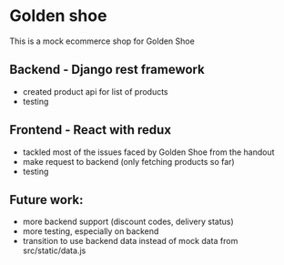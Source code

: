 # Golden shoe
This is a mock ecommerce shop for Golden Shoe

## Backend - Django rest framework
* created product api for list of products
* testing

## Frontend - React with redux
* tackled most of the issues faced by Golden Shoe from the handout
* make request to backend (only fetching products so far)
* testing

## Future work:
* more backend support (discount codes, delivery status)
* more testing, especially on backend
* transition to use backend data instead of mock data from src/static/data.js

